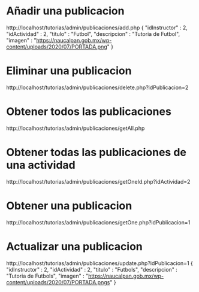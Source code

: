 # Añadir una publicacion

http://localhost/tutorias/admin/publicaciones/add.php
{
  "idInstructor" : 2,
  "idActividad" : 2,
  "titulo" : "Futbol",
  "descripcion" : "Tutoria de Futbol",
  "imagen" : "https://naucalpan.gob.mx/wp-content/uploads/2020/07/PORTADA.png"
}			

# Eliminar una publicacion

http://localhost/tutorias/admin/publicaciones/delete.php?idPublicacion=2

# Obtener todos las publicaciones

http://localhost/tutorias/admin/publicaciones/getAll.php

# Obtener todas las publicaciones de una actividad

http://localhost/tutorias/admin/publicaciones/getOneId.php?idActividad=2 

# Obtener una publicacion

http://localhost/tutorias/admin/publicaciones/getOne.php?idPublicacion=1

# Actualizar una publicacion

http://localhost/tutorias/admin/publicaciones/update.php?idPublicacion=1
{
  "idInstructor" : 2,
  "idActividad" : 2,
  "titulo" : "Futbols",
  "descripcion" : "Tutoria de Futbols",
  "imagen" : "https://naucalpan.gob.mx/wp-content/uploads/2020/07/PORTADA.pngs"
}	
